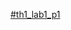 [﻿#th1_lab1_p1](https://github.com/Thach28802/th1_lab1_p1/assets/165996589/4f252aef-dbe7-4ee4-974e-be493fff5c82)
